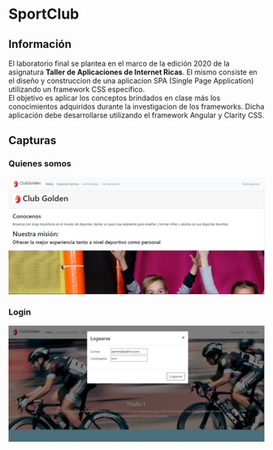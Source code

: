 # SportClub

## Información
El laboratorio final se plantea en el marco de la edición 2020 de la asignatura **Taller de Aplicaciones de Internet Ricas**. El mismo consiste en el diseño y construccion de una aplicacion SPA (Single Page Application) utilizando un framework CSS específico.  
El objetivo es aplicar los conceptos brindados en clase más los conocimientos adquiridos durante la investigacion de los frameworks.
Dicha aplicación debe desarrollarse utilizando el framework Angular y Clarity CSS. 

## Capturas

### Quienes somos 
<img src="./documentacion/capturas/home.jpg"> 

### Login
<img src="./documentacion/capturas/logeo.jpg">
